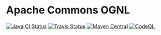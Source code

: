 <!---
 Licensed to the Apache Software Foundation (ASF) under one or more
 contributor license agreements.  See the NOTICE file distributed with
 this work for additional information regarding copyright ownership.
 The ASF licenses this file to You under the Apache License, Version 2.0
 (the "License"); you may not use this file except in compliance with
 the License.  You may obtain a copy of the License at

      http://www.apache.org/licenses/LICENSE-2.0

 Unless required by applicable law or agreed to in writing, software
 distributed under the License is distributed on an "AS IS" BASIS,
 WITHOUT WARRANTIES OR CONDITIONS OF ANY KIND, either express or implied.
 See the License for the specific language governing permissions and
 limitations under the License.
-->
# Apache Commons OGNL

[![Java CI Status](https://github.com/apache/commons-ognl/workflows/Java%20CI/badge.svg)](https://github.com/apache/commons-ognl/actions?query=workflow%3A%22Java+CI%22)
[![Travis Status](https://travis-ci.com/apache/commons-ognl.svg?branch=master)](https://travis-ci.com/apache/commons-ognl)
[![Maven Central](https://maven-badges.herokuapp.com/maven-central/org.apache.commons/commons-ognl/badge.svg?gav=true)](https://maven-badges.herokuapp.com/maven-central/org.apache.commons/commons-ognl/?gav=true)
[![CodeQL](https://github.com/apache/commons-ognl/workflows/CodeQL/badge.svg)](https://github.com/apache/commons-ognl/actions/workflows/codeql-analysis.yml?query=workflow%3ACodeQL)
